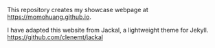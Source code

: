 This repository creates my showcase webpage at https://momohuang.github.io.

I have adapted this website from Jackal, a lightweight theme for Jekyll.
https://github.com/clenemt/jackal
